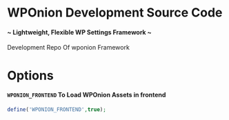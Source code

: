 # WPOnion Development Source Code
#### ~ Lightweight, Flexible WP Settings Framework ~ 

Development Repo Of wponion Framework

# Options

#### `WPONION_FRONTEND` To Load WPOnion Assets in frontend
 ```php
 define('WPONION_FRONTEND',true);
 ```
